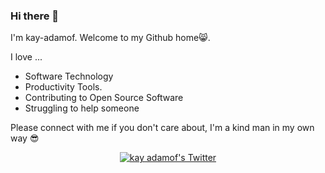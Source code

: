 ### Hi there 👋

I'm kay-adamof. Welcome to my Github home😸.

I love ...

- Software Technology 
- Productivity Tools.
- Contributing to Open Source Software 
- Struggling to help someone 

Please connect with me if you don't care about, I'm a kind man in my own way 😎

<p align="center">
  <a href="http://twitter.com/_adamof_">
    <img src="https://img.shields.io/twitter/follow/_adamof_?color=blue&label=Twitter&logo=twitter&style=for-the-badge" alt="kay adamof's Twitter"/>
  </a>
</p>

<!--
Here are some ideas to get you started:

- 🔭 I’m currently working on ...
- 🌱 I’m currently learning ...
- 👯 I’m looking to collaborate on ...
- 🤔 I’m looking for help with ...
- 💬 Ask me about ...
- 📫 How to reach me: ...
- 😄 Pronouns: ...
- ⚡ Fun fact: ...
-->
